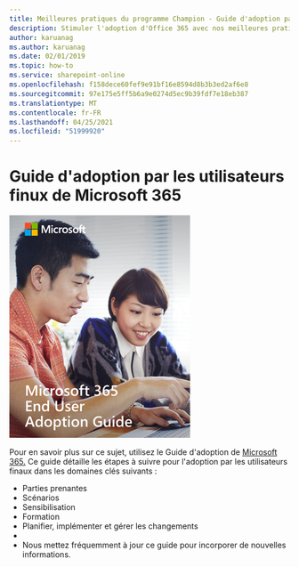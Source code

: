 ```yaml
---
title: Meilleures pratiques du programme Champion - Guide d'adoption par les utilisateurs finux de Microsoft 365
description: Stimuler l'adoption d'Office 365 avec nos meilleures pratiques du programme Champion
author: karuanag
ms.author: karuanag
ms.date: 02/01/2019
ms.topic: how-to
ms.service: sharepoint-online
ms.openlocfilehash: f158dece60fef9e91bf16e8594d8b3b3ed2af6e8
ms.sourcegitcommit: 97e175e5ff5b6a9e0274d5ec9b39fdf7e18eb387
ms.translationtype: MT
ms.contentlocale: fr-FR
ms.lasthandoff: 04/25/2021
ms.locfileid: "51999920"
---
```

# <a name="microsoft-365-end-user-adoption-guide"></a>Guide d'adoption par les utilisateurs finux de Microsoft 365

![Guide d'adoption de Microsoft 365](media/m365euguide.png)

Pour en savoir plus sur ce sujet, utilisez le Guide d'adoption de [Microsoft 365.](https://aka.ms/adoptionguide) Ce guide détaille les étapes à suivre pour l'adoption par les utilisateurs finaux dans les domaines clés suivants :

- Parties prenantes
- Scénarios
- Sensibilisation
- Formation 
- Planifier, implémenter et gérer les changements
- 
- Nous mettez fréquemment à jour ce guide pour incorporer de nouvelles informations.